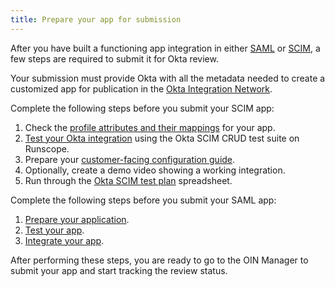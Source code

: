 ```yaml
---
title: Prepare your app for submission
---
```


After you have built a functioning app integration in either [SAML](/docs/guides/build-sso-integration/) or [SCIM](/docs/guides/build-provisioning-integration/), a few steps are required to submit it for Okta review.

Your submission must provide Okta with all the metadata needed to create a customized app for publication in the [Okta Integration Network](https://www.okta.com/integrations/).

Complete the following steps before you submit your SCIM app:

1. Check the [profile attributes and their mappings](/docs/guides/build-provisioning-integration/attribute-mapping/) for your app.
1. [Test your Okta integration](/docs/guides/build-provisioning-integration/test-scim-app/) using the Okta SCIM CRUD test suite on Runscope.
1. Prepare your [customer-facing configuration guide](/docs/guides/build-provisioning-integration/prepare-guide/).
1. Optionally, create a demo video showing a working integration.
1. Run through the [Okta SCIM test plan](/standards/SCIM/SCIMFiles/okta-scim-test-plan.xlsx) spreadsheet.

Complete the following steps before you submit your SAML app:

1. [Prepare your application](/docs/guides/build-sso-integration/overview/).
1. [Test your app](/docs/concepts/saml/#testing-saml).
1. [Integrate your app](/docs/guides/build-sso-integration/integrate/).

After performing these steps, you are ready to go to the OIN Manager to submit your app and start tracking the review status.

<NextSectionLink/>
